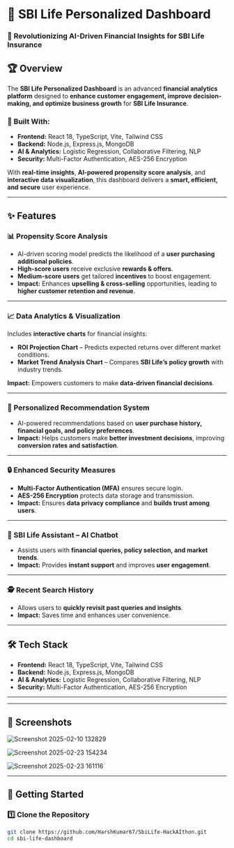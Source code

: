 # 🚀 SBI Life Personalized Dashboard  

### 🔹 **Revolutionizing AI-Driven Financial Insights for SBI Life Insurance**  


## 🏆 Overview  
The **SBI Life Personalized Dashboard** is an advanced **financial analytics platform** designed to **enhance customer engagement, improve decision-making, and optimize business growth** for **SBI Life Insurance**.  

### 🔧 Built With:  
- **Frontend:** React 18, TypeScript, Vite, Tailwind CSS  
- **Backend:** Node.js, Express.js, MongoDB  
- **AI & Analytics:** Logistic Regression, Collaborative Filtering, NLP  
- **Security:** Multi-Factor Authentication, AES-256 Encryption  

With **real-time insights**, **AI-powered propensity score analysis**, and **interactive data visualization**, this dashboard delivers a **smart, efficient, and secure** user experience.  

---

## ✨ Features  

### 📊 Propensity Score Analysis  
- AI-driven scoring model predicts the likelihood of a **user purchasing additional policies**.  
- **High-score users** receive exclusive **rewards & offers**.  
- **Medium-score users** get tailored **incentives** to boost engagement.  
- **Impact:** Enhances **upselling & cross-selling** opportunities, leading to **higher customer retention and revenue**.  

---

### 📈 Data Analytics & Visualization  
Includes **interactive charts** for financial insights:  
- **ROI Projection Chart** – Predicts expected returns over different market conditions.  
- **Market Trend Analysis Chart** – Compares **SBI Life’s policy growth** with industry trends.  

**Impact:** Empowers customers to make **data-driven financial decisions**.  

---

### 🎯 Personalized Recommendation System 
- AI-powered recommendations based on **user purchase history, financial goals, and policy preferences**.  
- **Impact:** Helps customers make **better investment decisions**, improving **conversion rates and satisfaction**.  

---

### 🔒 Enhanced Security Measures  
- **Multi-Factor Authentication (MFA)** ensures secure login.  
- **AES-256 Encryption** protects data storage and transmission.  
- **Impact:** Ensures **data privacy compliance** and **builds trust among users**.  

---

### 🤖 SBI Life Assistant – AI Chatbot  
- Assists users with **financial queries, policy selection, and market trends**.  
- **Impact:** Provides **instant support** and improves **user engagement**.  

---

### 🕵️ Recent Search History  
- Allows users to **quickly revisit past queries and insights**.  
- **Impact:** Saves time and enhances user convenience.  

---

## 🛠 Tech Stack  
- **Frontend:** React 18, TypeScript, Vite, Tailwind CSS  
- **Backend:** Node.js, Express.js, MongoDB  
- **AI & Analytics:** Logistic Regression, Collaborative Filtering, NLP  
- **Security:** Multi-Factor Authentication, AES-256 Encryption  

---

---

## 📸 Screenshots 

![Screenshot 2025-02-10 132829](https://github.com/user-attachments/assets/213029c7-9932-4298-a392-855f30f29b15)

![Screenshot 2025-02-23 154234](https://github.com/user-attachments/assets/ab0de20f-f68d-4888-b6eb-64142c009e32)

![Screenshot 2025-02-23 161116](https://github.com/user-attachments/assets/9c338887-a6c4-45f5-81de-cf2acaa072fb)



---

## 🚀 Getting Started  

### 1️⃣ Clone the Repository  
```sh
git clone https://github.com/HarshKumar67/SbiLife-HackAIthon.git
cd sbi-life-dashboard

